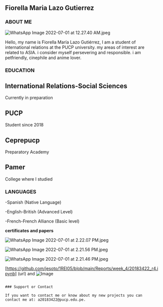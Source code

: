 ## Fiorella Maria Lazo Gutierrez

### ABOUT ME

![WhatsApp Image 2022-07-01 at 12.27.40 AM.jpeg](src)

Hello, my name is Fiorella María Lazo Gutiérrez, I am a student of international relations at the PUCP university.
my areas of interest are related to ASIA.
i consider myself persevering and responsible.
i am petfriendly, cinephile and anime lover.

### EDUCATION

## International Relations-Social Sciences
Currently in preparation
## PUCP
Student since 2018
## Ceprepucp 
Preparatory Academy
## Pamer
College where I studied

### LANGUAGES
-Spanish (Native Language)

-English-British (Advanced Level)

-French-French Alliance (Basic level)

**certificates and papers**


![WhatsApp Image 2022-07-01 at 2.22.07 PM.jpeg](src)

![WhatsApp Image 2022-07-01 at 2.21.56 PM.jpeg](src)

![WhatsApp Image 2022-07-01 at 2.21.46 PM.jpeg](src)


[https://github.com/jesoto/1REI05/blob/main/Reports/week_4/20183422_r4.ipynb] (url) and ![Image](src)

```

### Support or Contact

If you want to contact me or know about my new projects you can contact me at: a20183422@pucp.edu.pe.
